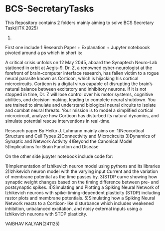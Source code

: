 # BCS-SecretaryTasks
This Repository contains 2 folders mainly aiming to solve BCS Secretary Task(IITK 2025)

1)
First one include 1 Research Paper + Explanation + Jupyter noteboook pivoted around a ps which in short is:

A critical crisis unfolds on 12 May 2045, aboard the Synaptech Neuro-Lab stationed in orbit at Aegis-9. Dr. Z, a renowned cyber-neurologist at the forefront of brain-computer interface research, has fallen victim to a rogue neural parasite known as Corticon, which is hijacking his cortical microcircuits.
Corticon is a digital virus capable of disrupting the brain’s natural balance between excitatory and inhibitory neurons. If it is not stopped in time, Dr. Z will lose control over his motor systems, cognitive abilities, and decision-making, leading to complete neural shutdown. You are trained to simulate and understand biological neural circuits to isolate and combat neural threats. Your mission is to model a simplified cortical microcircuit, analyze how Corticon has disturbed its natural dynamics, and simulate potential rescue interventions in real-time.

Research paper By Heiko J. Luhmann mainly aims on:
1)Neocortical Structure and Cell Types
2)Connectivity and Microcircuits
3)Dynamics of Synaptic and Network Activity
4)Beyond the Canonical Model
5)Implications for Brain Function and Disease

On the other side jupyter notebook include code for:

1)Implementation of Izhikevich neuron model using pythons and its libraries
2)Izhikevich neuron model with the varying input Current and the variation of membrane potential as the time passes by.
3)STDP curve showing how synaptic weight changes based on the timing difference between pre- and postsynaptic spikes.
4)Simulating and Plotting a Spiking Neural Network of Izhikevich neurons with spike-timing-dependent plasticity (STDP) including rastor plots and membrane potentials.
5)Simulating how a Spiking Neural Network reacts to a Corticon-like disturbance which includes weakened inhibition, unbalanced excitation, and noisy external inputs using a Izhikevich neurons with STDP plasticity.



VAIBHAV KALYAN(241125)
